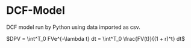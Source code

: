 # DCF-Model
DCF model run by Python using data imported as csv.

$DPV = \int^T_0 FVe^{-\lambda t} dt = \int^T_0 \frac{FV(t)}{(1 + r)^t} dt$
